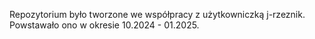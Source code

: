 Repozytorium było tworzone we współpracy z użytkowniczką j-rzeznik. Powstawało ono w okresie 10.2024 - 01.2025.
